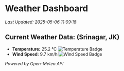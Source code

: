 
# Weather Dashboard

_Last Updated: 2025-05-06 11:09:18_

## Current Weather Data: (Srinagar, JK)
- **Temperature:** 25.2 °C ![Temperature Badge](https://img.shields.io/badge/Temperature-Medium%20Temp-green)
- **Wind Speed:** 9.7 km/h ![Wind Speed Badge](https://img.shields.io/badge/Wind%20Speed-Light%20Wind-blue)

*Powered by Open-Meteo API*
